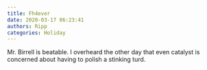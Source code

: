 ```yaml
---
title: Fh4ever
date: 2020-03-17 06:23:41
authors: Ripp
categories: Holiday
---
```


 Mr. Birrell is beatable. I overheard the other day that even catalyst is concerned about having to polish a stinking turd.